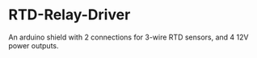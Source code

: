 # RTD-Relay-Driver
An arduino shield with 2 connections for 3-wire RTD sensors, and 4 12V power outputs.
